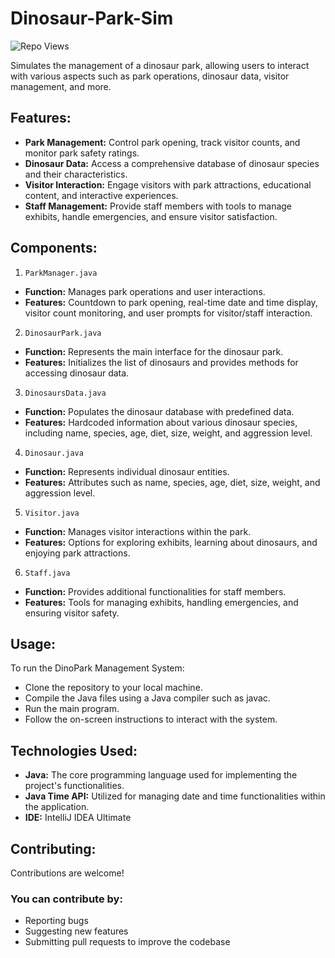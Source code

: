 # Dinosaur-Park-Sim
 <div align="left">
	
  ![Repo Views](https://visitor-badge.laobi.icu/badge?page_id=SpencerVJones/Dinosaur-Park-Sim)
</div>

Simulates the management of a dinosaur park, allowing users to interact with various aspects such as park operations, dinosaur data, visitor management, and more.

## Features:
- **Park Management:** Control park opening, track visitor counts, and monitor park safety ratings.
- **Dinosaur Data:** Access a comprehensive database of dinosaur species and their characteristics.
- **Visitor Interaction:** Engage visitors with park attractions, educational content, and interactive experiences.
- **Staff Management:** Provide staff members with tools to manage exhibits, handle emergencies, and ensure visitor satisfaction.

## Components:
1. `ParkManager.java`
- **Function:** Manages park operations and user interactions.
- **Features:** Countdown to park opening, real-time date and time display, visitor count monitoring, and user prompts for visitor/staff interaction.
2. `DinosaurPark.java`
- **Function:** Represents the main interface for the dinosaur park.
- **Features:** Initializes the list of dinosaurs and provides methods for accessing dinosaur data.
3. `DinosaursData.java`
- **Function:** Populates the dinosaur database with predefined data.
- **Features:** Hardcoded information about various dinosaur species, including name, species, age, diet, size, weight, and aggression level.
4. `Dinosaur.java`
- **Function:** Represents individual dinosaur entities.
- **Features:** Attributes such as name, species, age, diet, size, weight, and aggression level.
5. `Visitor.java`
- **Function:** Manages visitor interactions within the park.
- **Features:** Options for exploring exhibits, learning about dinosaurs, and enjoying park attractions.
6. `Staff.java`
- **Function:** Provides additional functionalities for staff members.
- **Features:** Tools for managing exhibits, handling emergencies, and ensuring visitor safety.

## Usage:
To run the DinoPark Management System:

- Clone the repository to your local machine.
- Compile the Java files using a Java compiler such as javac.
- Run the main program.
- Follow the on-screen instructions to interact with the system.

## Technologies Used:
- **Java:** The core programming language used for implementing the project's functionalities.
- **Java Time API:** Utilized for managing date and time functionalities within the application.
- **IDE:** IntelliJ IDEA Ultimate


## Contributing:
Contributions are welcome! 

### You can contribute by:
-  Reporting bugs
-  Suggesting new features
-  Submitting pull requests to improve the codebase
